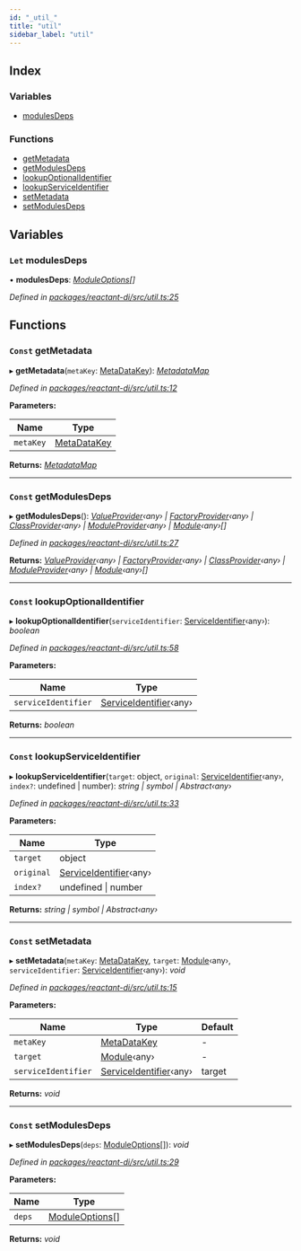 ```yaml
---
id: "_util_"
title: "util"
sidebar_label: "util"
---
```


## Index

### Variables

* [modulesDeps](_util_.md#let-modulesdeps)

### Functions

* [getMetadata](_util_.md#const-getmetadata)
* [getModulesDeps](_util_.md#const-getmodulesdeps)
* [lookupOptionalIdentifier](_util_.md#const-lookupoptionalidentifier)
* [lookupServiceIdentifier](_util_.md#const-lookupserviceidentifier)
* [setMetadata](_util_.md#const-setmetadata)
* [setModulesDeps](_util_.md#const-setmodulesdeps)

## Variables

### `Let` modulesDeps

• **modulesDeps**: *[ModuleOptions](_interfaces_.md#moduleoptions)[]*

*Defined in [packages/reactant-di/src/util.ts:25](https://github.com/unadlib/reactant/blob/52f575c/packages/reactant-di/src/util.ts#L25)*

## Functions

### `Const` getMetadata

▸ **getMetadata**(`metaKey`: [MetaDataKey](_interfaces_.md#metadatakey)): *[MetadataMap](_interfaces_.md#metadatamap)*

*Defined in [packages/reactant-di/src/util.ts:12](https://github.com/unadlib/reactant/blob/52f575c/packages/reactant-di/src/util.ts#L12)*

**Parameters:**

Name | Type |
------ | ------ |
`metaKey` | [MetaDataKey](_interfaces_.md#metadatakey) |

**Returns:** *[MetadataMap](_interfaces_.md#metadatamap)*

___

### `Const` getModulesDeps

▸ **getModulesDeps**(): *[ValueProvider](../interfaces/_interfaces_.valueprovider.md)‹any› | [FactoryProvider](../interfaces/_interfaces_.factoryprovider.md)‹any› | [ClassProvider](../interfaces/_interfaces_.classprovider.md)‹any› | [ModuleProvider](../interfaces/_interfaces_.moduleprovider.md)‹any› | [Module](../interfaces/_interfaces_.module.md)‹any›[]*

*Defined in [packages/reactant-di/src/util.ts:27](https://github.com/unadlib/reactant/blob/52f575c/packages/reactant-di/src/util.ts#L27)*

**Returns:** *[ValueProvider](../interfaces/_interfaces_.valueprovider.md)‹any› | [FactoryProvider](../interfaces/_interfaces_.factoryprovider.md)‹any› | [ClassProvider](../interfaces/_interfaces_.classprovider.md)‹any› | [ModuleProvider](../interfaces/_interfaces_.moduleprovider.md)‹any› | [Module](../interfaces/_interfaces_.module.md)‹any›[]*

___

### `Const` lookupOptionalIdentifier

▸ **lookupOptionalIdentifier**(`serviceIdentifier`: [ServiceIdentifier](_interfaces_.md#serviceidentifier)‹any›): *boolean*

*Defined in [packages/reactant-di/src/util.ts:58](https://github.com/unadlib/reactant/blob/52f575c/packages/reactant-di/src/util.ts#L58)*

**Parameters:**

Name | Type |
------ | ------ |
`serviceIdentifier` | [ServiceIdentifier](_interfaces_.md#serviceidentifier)‹any› |

**Returns:** *boolean*

___

### `Const` lookupServiceIdentifier

▸ **lookupServiceIdentifier**(`target`: object, `original`: [ServiceIdentifier](_interfaces_.md#serviceidentifier)‹any›, `index?`: undefined | number): *string | symbol | Abstract‹any›*

*Defined in [packages/reactant-di/src/util.ts:33](https://github.com/unadlib/reactant/blob/52f575c/packages/reactant-di/src/util.ts#L33)*

**Parameters:**

Name | Type |
------ | ------ |
`target` | object |
`original` | [ServiceIdentifier](_interfaces_.md#serviceidentifier)‹any› |
`index?` | undefined &#124; number |

**Returns:** *string | symbol | Abstract‹any›*

___

### `Const` setMetadata

▸ **setMetadata**(`metaKey`: [MetaDataKey](_interfaces_.md#metadatakey), `target`: [Module](../interfaces/_interfaces_.module.md)‹any›, `serviceIdentifier`: [ServiceIdentifier](_interfaces_.md#serviceidentifier)‹any›): *void*

*Defined in [packages/reactant-di/src/util.ts:15](https://github.com/unadlib/reactant/blob/52f575c/packages/reactant-di/src/util.ts#L15)*

**Parameters:**

Name | Type | Default |
------ | ------ | ------ |
`metaKey` | [MetaDataKey](_interfaces_.md#metadatakey) | - |
`target` | [Module](../interfaces/_interfaces_.module.md)‹any› | - |
`serviceIdentifier` | [ServiceIdentifier](_interfaces_.md#serviceidentifier)‹any› | target |

**Returns:** *void*

___

### `Const` setModulesDeps

▸ **setModulesDeps**(`deps`: [ModuleOptions](_interfaces_.md#moduleoptions)[]): *void*

*Defined in [packages/reactant-di/src/util.ts:29](https://github.com/unadlib/reactant/blob/52f575c/packages/reactant-di/src/util.ts#L29)*

**Parameters:**

Name | Type |
------ | ------ |
`deps` | [ModuleOptions](_interfaces_.md#moduleoptions)[] |

**Returns:** *void*
